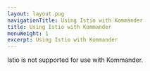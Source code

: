 ```yaml
---
layout: layout.pug
navigationTitle: Using Istio with Kommander
title: Using Istio with Kommander
menuWeight: 1
excerpt: Using Istio with Kommander
---
```

Istio is not supported for use with Kommander. 
